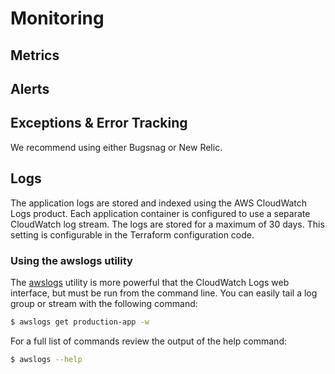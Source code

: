 # Monitoring

## Metrics

## Alerts

## Exceptions & Error Tracking

We recommend using either Bugsnag or New Relic.

## Logs

The application logs are stored and indexed using the AWS CloudWatch Logs product. Each application container is configured to
use a separate CloudWatch log stream. The logs are stored for a maximum of 30 days. This setting is configurable in the
Terraform configuration code.

### Using the awslogs utility

The [awslogs][1] utility is more powerful that the CloudWatch Logs web interface, but must be run from the command line. You can
easily tail a log group or stream with the following command:

```bash
$ awslogs get production-app -w
```

For a full list of commands review the output of the help command:

```bash
$ awslogs --help
```

[1]: https://github.com/jorgebastida/awslogs
